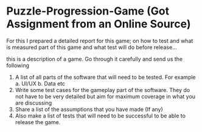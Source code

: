 # Puzzle-Progression-Game (Got Assignment from an Online Source)

For this I prepared a detailed report for this game; on how to test and what is measured part of this game and 
what test will do before release...

this is a description of a game. Go through it carefully and
send us the following
1. A list of all parts of the software that will need to be tested.
For example
a. UI/UX
b. Data etc
2. Write some test cases for the gameplay part of the software.
They do not have to be very detailed but aim for maximum
coverage in what you are discussing
3. Share a list of the assumptions that you have made (If any)
4. Also make a list of tests that will need to be successful to be
able to release the game.
